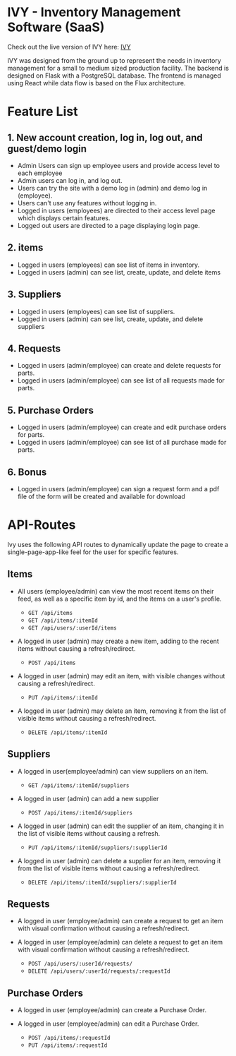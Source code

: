 # IVY - Inventory Management Software (SaaS)

Check out the live version of IVY here: [IVY](https://ivy-ims.onrender.com/)

IVY was designed from the ground up to represent the needs in inventory management for a small to medium sized production facility.  The backend is designed on Flask with a PostgreSQL database.  The frontend is managed using React while data flow is based on the Flux architecture.

# Feature List

## 1. New account creation, log in, log out, and guest/demo login

* Admin Users can sign up employee users and provide access level to each employee 
* Admin users can log in, and log out.
* Users can try the site with a demo log in (admin) and demo log in (employee).
* Users can't use any features without logging in.
* Logged in users (employees) are directed to their access level page which displays certain features.
* Logged out users are directed to a page displaying login page.

## 2. items

* Logged in users (employees) can see list of items in inventory.
* Logged in users (admin) can see list, create, update, and delete items 

## 3. Suppliers

* Logged in users (employees) can see list of suppliers.
* Logged in users (admin) can see list, create, update, and delete suppliers 

## 4. Requests

* Logged in users (admin/employee) can create and delete requests for parts.
* Logged in users (admin/employee) can see list of all requests made for parts.

## 5. Purchase Orders

* Logged in users (admin/employee) can create and edit purchase orders for parts.
* Logged in users (admin/employee) can see list of all purchase made for parts.

## 6. Bonus

* Logged in users (admin/employee) can sign a request form and a pdf file of the form will be created and available for download

# API-Routes

Ivy uses the following API routes to dynamically update the page to create a single-page-app-like feel for the user for specific features.

## Items

* All users (employee/admin) can view the most recent items on their feed, as well as a specific item by id, and the items on a user's profile.

  * `GET /api/items`
  * `GET /api/items/:itemId`
  * `GET /api/users/:userId/items`

* A logged in user (admin) may create a new item, adding to the recent items without causing a refresh/redirect.

  * `POST /api/items`

* A logged in user (admin) may edit an item, with visible changes without causing a refresh/redirect.

  * `PUT /api/items/:itemId`

* A logged in user (admin) may delete an item, removing it from the list of visible items without causing a refresh/redirect.

  * `DELETE /api/items/:itemId`

## Suppliers

* A logged in user(employee/admin) can view suppliers on an item.

  * `GET /api/items/:itemId/suppliers`

* A logged in user (admin) can add a new supplier

  * `POST /api/items/:itemId/suppliers`

* A logged in user (admin) can edit the supplier of an item, changing it in the list of visible items without causing a refresh.

  * `PUT /api/items/:itemId/suppliers/:supplierId`

* A logged in user (admin) can delete a supplier for an item, removing it from the list of visible items without causing a refresh/redirect.

  * `DELETE /api/items/:itemId/suppliers/:supplierId`

## Requests

* A logged in user (employee/admin) can create a request to get an item with visual confirmation without causing a refresh/redirect.
* A logged in user (employee/admin) can delete a request to get an item with visual confirmation without causing a refresh/redirect.

  * `POST /api/users/:userId/requests/`
  * `DELETE /api/users/:userId/requests/:requestId`

## Purchase Orders

* A logged in user (employee/admin) can create a Purchase Order.
* A logged in user (employee/admin) can edit a Purchase Order.

  * `POST /api/items/:requestId`
  * `PUT /api/items/:requestId`




